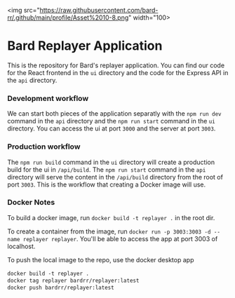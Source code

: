 <img src="https://raw.githubusercontent.com/bard-rr/.github/main/profile/Asset%2010-8.png" width="100>

# Bard Replayer Application

This is the repository for Bard's replayer application. You can find our code for the React frontend in the `ui` directory and the code for the Express API in the `api` directory.

### Development workflow

We can start both pieces of the application separatly with the `npm run dev` command in the `api` directory and the `npm run start` command in the `ui` directory. You can access the ui at port `3000` and the server at port `3003`.

### Production workflow

The `npm run build` command in the `ui` directory will create a production build for the ui in `/api/build`. The `npm run start` command in the `api` directory will serve the content in the `/api/build` directory from the root of port `3003`. This is the workflow that creating a Docker image will use.

### Docker Notes

To build a docker image, run `docker build -t replayer .` in the root dir.

To create a container from the image, run `docker run -p 3003:3003 -d --name replayer replayer`. You'll be able to access the app at port 3003 of localhost.

To push the local image to the repo, use the docker desktop app

```
docker build -t replayer .
docker tag replayer bardrr/replayer:latest
docker push bardrr/replayer:latest
```
